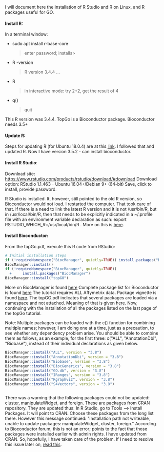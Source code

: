 I will document here the installation of R Studio and R on Linux, and R packages useful for GO. 

#### Install R:
In a terminal window: 
* sudo apt install r-base-core
  > enter password; installs>
* R -version
  > R version 3.4.4 ...
* R
  > in interactive mode: try 2+2, get the result of 4
* q() 
  > quit

This R version was 3.4.4. TopGo is a Bioconductor package. Bioconductor needs 3.5+

#### Update R:
Steps for updating R (for Ubuntu 18.0.4) are at this [link](https://www.digitalocean.com/community/tutorials/how-to-install-r-on-ubuntu-18-04). I followed that and updated R. Now I have version 3.5.2 - can install bioconductor.

#### Install R Studio:
Download site: https://www.rstudio.com/products/rstudio/download/#download
Download option: RStudio 1.1.463 - Ubuntu 16.04+/Debian 9+ (64-bit)
Save, click to install, provide password. 

R Studio is installed. It, however, still pointed to the old R version, so Bioconductor would not load. I restarted the computer. That took care of that. If there is a need to link the latest R version and it is not /usr/bin/R, but in /usr/local/bin/R, then that needs to be explicitly indicated in a ~/.profile file with an environment variable declaration as such: export RSTUDIO_WHICH_R=/usr/local/bin/R . More on this is [here](https://support.rstudio.com/hc/en-us/articles/200486138-Changing-R-versions-for-RStudio-desktop).

#### Install Bioconductor: 
From the topGo.pdf, execute this R code from RStudio:

```R
# Initial installation steps
if (!requireNamespace("BiocManager", quietly=TRUE)) install.packages("BiocManager")
BiocManager::install()
if (!requireNamespace("BiocManager", quietly=TRUE))
  +     install.packages("BiocManager")
BiocManager::install("topGO")
```

More on BiocManager is found [here](https://cran.r-project.org/web/packages/BiocManager/vignettes/BiocManager.html)
Complete package list for Bioconductor is found [here](https://bioconductor.org/packages/release/bioc/)
The tutorial requires ALL Affymetrix data. Package vignette is found [here](https://bioconductor.org/packages/release/data/experiment/html/ALL.html). The topGO.pdf indicates that several packages are loaded via a namespace and not attached. Meaning of that is given [here](https://stackoverflow.com/questions/14988722/in-r-what-does-loaded-via-a-namespace-and-not-attached-mean). 
Now, continuing with the installation of all the packages listed on the last page of the topGo tutorial. 

Note: Multiple packages can be loaded with the c() function for combining multiple names; however, I am doing one at a time, just as a precaution, to see whether any dependency problem arise. You should be able to combine them as follows, as an example, for the first three: c("ALL", "AnnotationDbi", "Biobase"), instead of their individual declarations as given below.

```R
BiocManager::install("ALL", version = "3.8")
BiocManager::install("AnnotationDbi", version = "3.8")
BiocManager::install("Biobase", version = "3.8")
BiocManager::install("BiocGenerics", version = "3.8")
BiocManager::install("GO.db", version = "3.8")
BiocManager::install("IRanges", version = "3.8")
BiocManager::install("Rgraphviz", version = "3.8")
BiocManager::install("S4Vectors", version = "3.8")



```
There was a warning that the following packages could not be updated: cluster, manipulateWidget, and foreign. These are packages from CRAN repository. They are updated thus: In R Studio, go to Tools --> Install Packages. It will point to CRAN. Choose these packages from the long list there. However this message continued: "installation path not writeable, unable to update packages: manipulateWidget, cluster, foreign." According to Bioconductor forum, this is not an error; points to the fact that those packages were installed earlier with admin rights. I have updated from CRAN. So, hopefully, I have taken care of the problem. If I need to resolve this issue later on, [read this]( https://stackoverflow.com/questions/41839214/installation-path-not-writable-r-unable-to-update-packages). 
